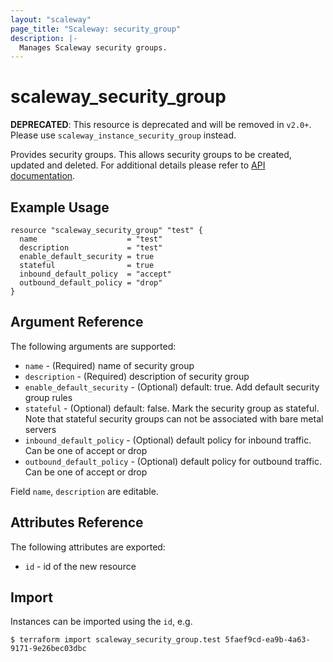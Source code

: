 ```yaml
---
layout: "scaleway"
page_title: "Scaleway: security_group"
description: |-
  Manages Scaleway security groups.
---
```


# scaleway_security_group

**DEPRECATED**: This resource is deprecated and will be removed in `v2.0+`.
Please use `scaleway_instance_security_group` instead.

Provides security groups. This allows security groups to be created, updated and deleted.
For additional details please refer to [API documentation](https://developer.scaleway.com/#security-groups).

## Example Usage

```hcl
resource "scaleway_security_group" "test" {
  name                    = "test"
  description             = "test"
  enable_default_security = true
  stateful                = true
  inbound_default_policy  = "accept"
  outbound_default_policy = "drop"
}
```

## Argument Reference

The following arguments are supported:

* `name` - (Required) name of security group
* `description` - (Required) description of security group
* `enable_default_security` - (Optional) default: true. Add default security group rules
* `stateful` - (Optional) default: false. Mark the security group as stateful. Note that stateful security groups can not be associated with bare metal servers
* `inbound_default_policy` - (Optional) default policy for inbound traffic. Can be one of accept or drop
* `outbound_default_policy` - (Optional) default policy for outbound traffic. Can be one of accept or drop

Field `name`, `description` are editable.

## Attributes Reference

The following attributes are exported:

* `id` - id of the new resource

## Import

Instances can be imported using the `id`, e.g.

```
$ terraform import scaleway_security_group.test 5faef9cd-ea9b-4a63-9171-9e26bec03dbc
```
